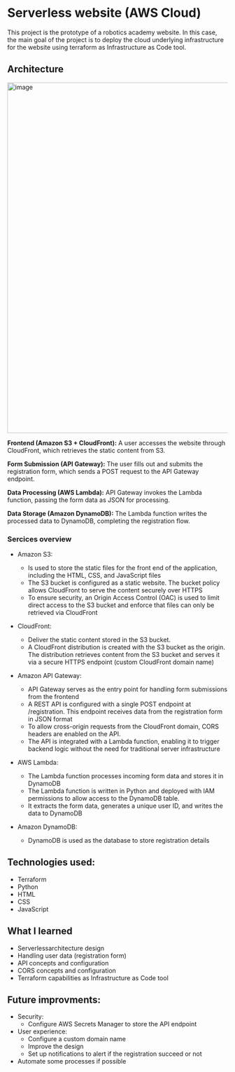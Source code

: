 # Serverless website (AWS Cloud)

This project is the prototype of a robotics academy website. In this case, the main goal of the project is to deploy the cloud underlying infrastructure for the website using terraform as Infrastructure as Code tool.


## Architecture

<img width="800" alt="image" src="https://github.com/user-attachments/assets/3ac9d7a1-8561-4e9f-85b5-ab0fb1740e81" />


**Frontend (Amazon S3 + CloudFront):** A user accesses the website through CloudFront, which retrieves the static content from S3.

**Form Submission (API Gateway):** The user fills out and submits the registration form, which sends a POST request to the API Gateway endpoint.

**Data Processing (AWS Lambda):** API Gateway invokes the Lambda function, passing the form data as JSON for processing.

**Data Storage (Amazon DynamoDB):** The Lambda function writes the processed data to DynamoDB, completing the registration flow.

### Sercices overview
- Amazon S3:
  - Is used to store the static files for the front end of the application, including the HTML, CSS, and JavaScript files
  - The S3 bucket is configured as a static website. The bucket policy allows CloudFront to serve the content securely over HTTPS
  - To ensure security, an Origin Access Control (OAC) is used to limit direct access to the S3 bucket and enforce that files can only be retrieved via CloudFront

- CloudFront:
  -  Deliver the static content stored in the S3 bucket.
  -  A CloudFront distribution is created with the S3 bucket as the origin. The distribution retrieves content from the S3 bucket and serves it via a secure HTTPS endpoint (custom CloudFront domain name)
 
- Amazon API Gateway:
  - API Gateway serves as the entry point for handling form submissions from the frontend
  - A REST API is configured with a single POST endpoint at /registration. This endpoint receives data from the registration form in JSON format
  - To allow cross-origin requests from the CloudFront domain, CORS headers are enabled on the API.
  - The API is integrated with a Lambda function, enabling it to trigger backend logic without the need for traditional server infrastructure
 
- AWS Lambda:
  - The Lambda function processes incoming form data and stores it in DynamoDB
  - The Lambda function is written in Python and deployed with IAM permissions to allow access to the DynamoDB table.
  - It extracts the form data, generates a unique user ID, and writes the data to DynamoDB

- Amazon DynamoDB:
  - DynamoDB is used as the database to store registration details

## Technologies used:
- Terraform
- Python
- HTML
- CSS
- JavaScript

## What I learned
- Serverlessarchitecture design
- Handling user data (registration form)
- API concepts and configuration
- CORS concepts and configuration
- Terraform capabilities as Infrastructure as Code tool

## Future improvments:
- Security:
  - Configure AWS Secrets Manager to store the API endpoint
- User experience:
  - Configure a custom domain name
  - Improve the design
  - Set up notifications to alert if the registration succeed or not
- Automate some processes if possible    
